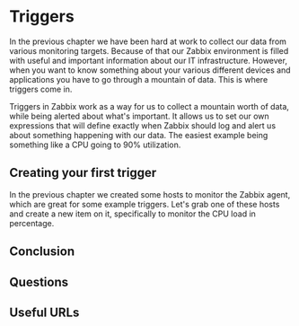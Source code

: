 # Triggers
In the previous chapter we have been hard at work to collect our data from various monitoring targets. Because of that our Zabbix environment is filled with useful and important information about our IT infrastructure. However, when you want to know something about your various different devices and applications you have to go through a mountain of data. This is where triggers come in.

Triggers in Zabbix work as a way for us to collect a mountain worth of data, while being alerted about what's important. It allows us to set our own expressions that will define exactly when Zabbix should log and alert us about something happening with our data. The easiest example being something like a CPU going to 90% utilization.


## Creating your first trigger
In the previous chapter we created some hosts to monitor the Zabbix agent, which are great for some example triggers. Let's grab one of these hosts and create a new item on it, specifically to monitor the CPU load in percentage. 

## Conclusion

## Questions

## Useful URLs
